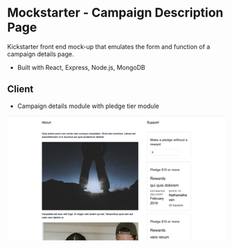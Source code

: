 # Mockstarter - Campaign Description Page

Kickstarter front end mock-up that emulates the form and function of a campaign details page.

 * Built with React, Express, Node.js, MongoDB

## Client

 * Campaign details module with pledge tier module

![mockstarter1](https://raw.githubusercontent.com/aqcchin/mockstarter/master/images/mockstarter-2.png)